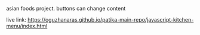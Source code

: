 asian foods project. buttons can change content

live link: https://oguzhanaras.github.io/patika-main-repo/javascript-kitchen-menu/index.html
